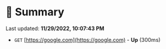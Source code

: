 # 📖 Summary
Last updated: **11/29/2022, 10:07:43 PM**

- `GET` [https://google.com](https://google.com) - **Up** (300ms)
